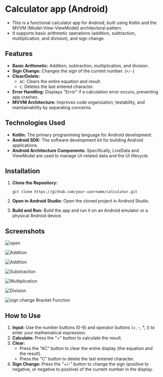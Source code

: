# Calculator app (Android)


*   This is a functional calculator app for Android, built using Kotlin and the MVVM (Model-View-ViewModel) architectural pattern. 
*   It supports basic arithmetic operations (addition, subtraction, multiplication, and division), and sign change.

## Features

*   **Basic Arithmetic:** Addition, subtraction, multiplication, and division.
*   **Sign Change:**  Changes the sign of the current number. (`+/-`)
*   **Clear/Delete:**
    *   `AC`: Clears the entire equation and result.
    *   `C`: Deletes the last entered character.
*   **Error Handling:** Displays "Error" if a calculation error occurs, preventing app crashes.
*   **MVVM Architecture:**  Improves code organization, testability, and maintainability by separating concerns.
  

## Technologies Used

*   **Kotlin:** The primary programming language for Android development.
*   **Android SDK:** The software development kit for building Android applications.
*   **Android Architecture Components:** Specifically, LiveData and ViewModel are used to manage UI-related data and the UI lifecycle.


## Installation

1.  **Clone the Repository:**
   
        git clone https://github.com/your-username/calculator.git 

3.  **Open in Android Studio:** Open the cloned project in Android Studio. 

4.  **Build and Run:** Build the app and run it on an Android emulator or a physical Android device.



## Screenshots


![open](https://github.com/user-attachments/assets/3403f847-2546-4f35-a1a9-1925528a584e)

![Addition](https://github.com/user-attachments/assets/ac8e59ec-d077-4e06-98f6-351f422490a3)

![Addition](https://github.com/user-attachments/assets/ac8e59ec-d077-4e06-98f6-351f422490a3)

![Substraction](https://github.com/user-attachments/assets/4fb24e0d-ad1c-48c4-aede-afd8e7ed44ab)

![Multiplication](https://github.com/user-attachments/assets/ceae93df-0086-4927-b45a-987f3cbf3a13)

![Division](https://github.com/user-attachments/assets/23f3f212-c706-484d-896e-8506fe3afd41)

![sign change   Bracket Function](https://github.com/user-attachments/assets/9a750a9f-66b7-4269-b5c3-3e8eaeabeb81)



## How to Use

1.  **Input:** Use the number buttons (0-9) and operator buttons (+, -, *, /) to enter your mathematical expression.  
2.  **Calculate:** Press the "=" button to calculate the result.
3.  **Clear:**
    *   Press the "AC" button to clear the entire display (the equation and the result).
    *   Press the "C" button to delete the last entered character.
4.  **Sign Change:** Press the "+/-" button to change the sign (positive to negative, or negative to positive) of the current number in the display.









